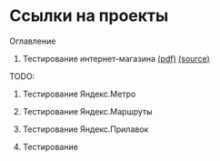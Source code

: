 # Ссылки на проекты

Оглавление

1. Тестирование интернет-магазина [(pdf)](https://github.com/HelenCooper/QAportfolio/tree/main/1-v.qupe) [(source)](https://docs.google.com/spreadsheets/d/1it8xaia3SSTV1gAl8gGMFXZunG4uDgUIwUJ6sqDlAQc/edit?usp=sharing)

TODO:

1. Тестирование Яндекс.Метро

2. Тестирование Яндекс.Маршруты

3. Тестирование Яндекс.Прилавок 

4. Тестирование 